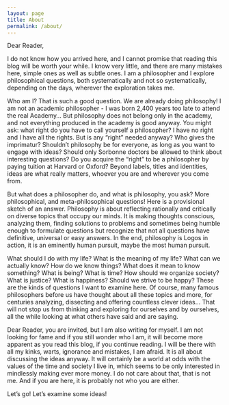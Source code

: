 ```yaml
---
layout: page
title: About
permalink: /about/
---
```


Dear Reader,

I do not know how you arrived here, and I cannot promise that reading this blog will be worth your while. I know very little, and there are many mistakes here, simple ones as well as subtle ones. I am a philosopher and I explore philosophical questions, both systematically and not so systematically, depending on the days, wherever the exploration takes me.

Who am I? That is such a good question. We are already doing philosophy! I am not an academic philosopher - I was born 2,400 years too late to attend the real Academy… But philosophy does not belong only in the academy, and not everything produced in the academy is good anyway. You might ask: what right do you have to call yourself a philosopher? I have no right and I have all the rights. But is any “right” needed anyway? Who gives the imprimatur? Shouldn’t philosophy be for everyone, as long as you want to engage with ideas? Should only Sorbonne doctors be allowed to think about interesting questions? Do you acquire the “right” to be a philosopher by paying tuition at Harvard or Oxford? Beyond labels, titles and identities, ideas are what really matters, whoever you are and wherever you come from.

But what does a philosopher do, and what is philosophy, you ask? More philosophical, and meta-philosophical questions! Here is a provisional sketch of an answer. Philosophy is about reflecting rationally and critically on diverse topics that occupy our minds. It is making thoughts conscious, analyzing them, finding solutions to problems and sometimes being humble enough to formulate questions but recognize that not all questions have definitive, universal or easy answers. In the end, philosophy is Logos in action, it is an eminently human pursuit, maybe the most human pursuit.

What should I do with my life? What is the meaning of my life? What can we actually know? How do we know things? What does it mean to know something? What is being? What is time? How should we organize society? What is justice? What is happiness? Should we strive to be happy? These are the kinds of questions I  want to examine here. Of course, many famous philosophers before us have thought about all these topics and more, for centuries analyzing, dissecting and offering countless clever ideas… That will not stop us from thinking and exploring for ourselves and by ourselves, all the while looking at what others have said and are saying.

Dear Reader, you are invited, but I am also writing for myself. I am not looking for fame and if you still wonder who I am, it will become more apparent as you read this blog, if you continue reading. I will be there with all my kinks, warts, ignorance and mistakes, I am afraid. It is all about discussing the ideas anyway. It will certainly be a world at odds with the values of the time and society I live in, which seems to be only interested in mindlessly making ever more money. I do not care about that, that is not me. And if you are here, it is probably not who you are either.

Let’s go! Let’s examine some ideas!


